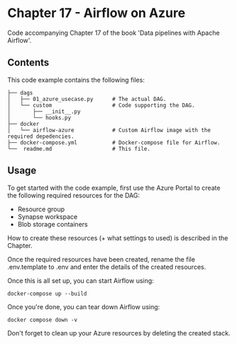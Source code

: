 # Chapter 17 - Airflow on Azure

Code accompanying Chapter 17 of the book 'Data pipelines with Apache Airflow'.

## Contents

This code example contains the following files:

```
├── dags
│   ├── 01_azure_usecase.py      # The actual DAG.
│   └── custom                   # Code supporting the DAG.
│       ├── __init__.py
│       └── hooks.py
├── docker
│   └── airflow-azure            # Custom Airflow image with the required depedencies.
├── docker-compose.yml           # Docker-compose file for Airflow.
└──  readme.md                   # This file.
```

## Usage

To get started with the code example, first use the Azure Portal to create the following required resources for the DAG:

* Resource group
* Synapse workspace
* Blob storage containers

How to create these resources (+ what settings to used) is described in the Chapter.

Once the required resources have been created, rename the file .env.template to .env and enter the details of the created resources.

Once this is all set up, you can start Airflow using:

    docker-compose up --build

Once you're done, you can tear down Airflow using:

    docker compose down -v

Don't forget to clean up your Azure resources by deleting the created stack.
